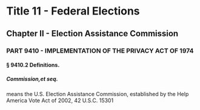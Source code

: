 
# Title 11 - Federal Elections
## Chapter II - Election Assistance Commission
### PART 9410 - IMPLEMENTATION OF THE PRIVACY ACT OF 1974
#### § 9410.2 Definitions.
##### Commission,et seq.

means the U.S. Election Assistance Commission, established by the Help America Vote Act of 2002, 42 U.S.C. 15301
